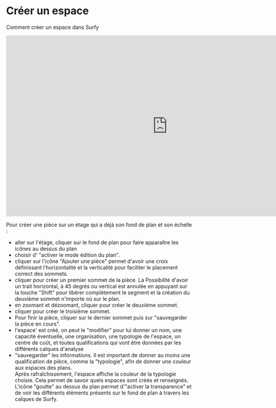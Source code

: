 # Créer un espace

Comment créer un espace dans Surfy

<iframe width="873" height="491" src="https://www.youtube.com/embed/9A0XQaxj6hA" title="Création de pièce dans Surfy" frameborder="0" allow="accelerometer; autoplay; clipboard-write; encrypted-media; gyroscope; picture-in-picture; web-share" allowfullscreen></iframe>

Pour créer une pièce sur un étage qui a déjà son fond de plan et son échelle :
-   aller sur l'étage, cliquer sur le fond de plan pour faire apparaître les icônes au dessus du plan
-   choisir d' "activer le mode édition du plan".
-   cliquer sur l'icône "Ajouter une pièce" permet d'avoir une croix définissant l'horizontalité et la verticalité pour faciliter le placement correct des sommets.
-   cliquer pour créer un premier sommet de la pièce. La Possibilité d'avoir un trait horizontal, à 45 degrés ou vertical est annulée en appuyant sur la touche "Shift" pour libérer complètement le segment et la création du deuxième sommet n'importe où sur le plan.
-   en zoomant et dézoomant, cliquer pour créer le deuxième sommet.
-   cliquer pour créer le troisième sommet.
-   Pour finir la pièce, cliquer sur le dernier sommet puis sur "sauvegarder la pièce en cours".
-   l'espace' est créé, on peut le "modifier" pour lui donner un nom, une capacité éventuelle, une organisation, une typologie de l'espace, un centre de coût, et toutes qualifications qui vont être données par les différents calques d'analyse
-   "sauvegarder" les informations. 
Il est important de donner au moins une qualification de pièce, comme la "typologie", afin de donner une couleur aux espaces des plans.  
Après rafraîchissement, l'espace affiche la couleur de la typologie choisie. Cela permet de savoir quels espaces sont créés et  renseignés. L'icône "goutte" au dessus du plan permet d'"activer la transparence" et de voir les différents éléments présents sur le fond de plan à travers les calques de Surfy.